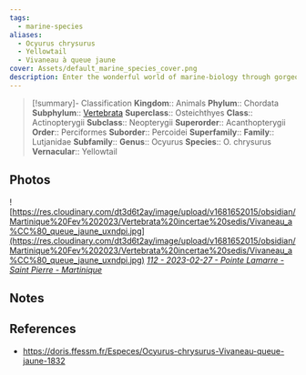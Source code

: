 ```yaml
---
tags:
  - marine-species
aliases:
  - Ocyurus chrysurus
  - Yellowtail
  - Vivaneau à queue jaune
cover: Assets/default_marine_species_cover.png
description: Enter the wonderful world of marine-biology through gorgeous underwater pictures of marine animals. Lutjanidae is the family of some snappers.
---
```

> [!summary]- Classification
**Kingdom**:: Animals
**Phylum**:: Chordata
**Subphylum**:: [Vertebrata](Vertebrata.md)
**Superclass**:: Osteichthyes
**Class**:: Actinopterygii
**Subclass**::  Neopterygii
**Superorder**:: Acanthopterygii
**Order**:: Perciformes
**Suborder**:: Percoidei
**Superfamily**::
**Family**:: Lutjanidae
**Subfamily**::
**Genus**:: Ocyurus
**Species**:: O. chrysurus
**Vernacular**:: Yellowtail

## Photos
![https://res.cloudinary.com/dt3d6t2ay/image/upload/v1681652015/obsidian/Martinique%20Fev%202023/Vertebrata%20incertae%20sedis/Vivaneau_a%CC%80_queue_jaune_uxndpi.jpg](https://res.cloudinary.com/dt3d6t2ay/image/upload/v1681652015/obsidian/Martinique%20Fev%202023/Vertebrata%20incertae%20sedis/Vivaneau_a%CC%80_queue_jaune_uxndpi.jpg)
*[112 - 2023-02-27 - Pointe Lamarre - Saint Pierre - Martinique](112%20-%202023-02-27%20-%20Pointe%20Lamarre%20-%20Saint%20Pierre%20-%20Martinique.md)*

## Notes

## References
- https://doris.ffessm.fr/Especes/Ocyurus-chrysurus-Vivaneau-queue-jaune-1832